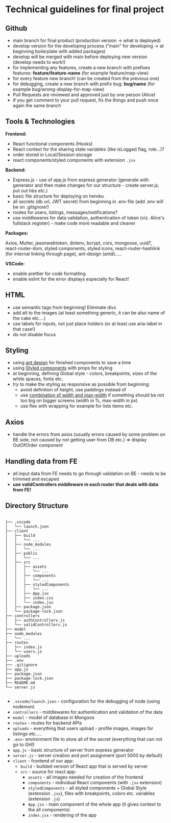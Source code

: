 # Technical guidelines for final project

## Github

- main branch for final product (production version -> what is deployed)
- develop version for the developing process ("main" for developing -> at beginning boilerplate with added packages)
- develop will be merged with main before deploying new version (develop needs to work!)
- for implementing any features, create a new branch with prefixes features: **feature/feature-name** (for example feature/map-view)
- for every feature new branch! (can be created from the previous one)
- for debugging, create a new branch with prefix bug: **bug/name** (for example bug/wrong-display-for-map-view)
- Pull Requests are reviewed and approved just by one person (Alice)
- if you get comment to your pull request, fix the things and push once again the same branch

## Tools & Technologies

**Frontend:**

- React functional components (Hooks)
- React context for the sharing state variables (like isLogged flag, role...)?
- order stored in Local/Session storage
- react components/styled components with extension `.jsx`

**Backend:**

- Express.js - use of app.js from express generator (generate with generator and then make changes for our structure - create server.js, put out hbs etc.)
- basic file structure for deploying on heroku
- all secrets (db url, JWT secret) from beginning in .env file (add .env will be on .gitignore!)
- routes for users, listings, messages/notifications?
- use middlewares for data validation, authentication of token (viz. Alice's fullstack register) - make code more readable and cleaner

**Packages:**

Axios, Multer, jasonwebtoken, dotenv, bcrypt, cors, mongoose, uuid?, react-router-dom, styled components, styled icons, react-router-hashlink (for internal linking through page), ant-design (antd).....

**VSCode:**

- enable prettier for code formatting
- enable eslint for the error displays especially for React!

## HTML

- use semantic tags from beginning! Eliminate divs
- add alt to the images (at least something generic, it can be also name of the cake etc....)
- use labels for inputs, not just place holders (or at least use aria-label in that case!)
- do not disable focus

## Styling

- using [ant design](https://ant.design/components/overview/) for finished components to save a time
- using [Styled components](https://styled-components.com/) with props for styling
- at beginning, defining Global style - colors, breakpoints, sizes of the white spaces, fonts etc.
- try to make the styling as responsive as possible from beginning:
  - avoid definition of height, use paddings instead of
  - use [combination of width and max-width](https://blog.prototypr.io/what-even-is-the-difference-between-width-and-max-width-8f37b282c7f1) if something should be not too big on bigger screens (width in %, max-width in px)
  - use flex with wrapping for example for lists items etc.

## Axios

- handle the errors from axios (usually errors caused by some problem on BE side, not caused by not getting user from DB etc.) => display OutOfOrder component

## Handling data from FE

- all input data from FE needs to go through validation on BE - needs to be trimmed and escaped
- **use validControllers middleware in each router that deals with data from FE!**

## Directory Structure

```

├── .vscode
│   └── launch.json
├── client
│   ├── build
│   │   └── ...
│   ├── node_modules
│   │   └── ...
│   ├── public
│   │   └── ...
│   ├── src
│   │   ├── assets
│   │   │   └── ...
│   │   ├── components
│   │   │   └── ...
│   │   ├── styledComponents
│   │   │   └── ...
│   │   ├── App.jsx
│   │   ├── index.css
│   │   └── index.jsx
│   ├── package.json
│   └── package-lock.json
├── controllers
│   ├── authControllers.js
│   └── validControllers.js
├── model
├── node_modules
│   └── ...
├── routes
│   ├── index.js
│   └── users.js
├── uploads
├── .env
├── .gitignore
├── app.js
├── package.json
├── package-lock.json
├── README.md
└── server.js


```

- `.vscode/launch.json` - configuration for the debugging of node (using nodemon)
- `controllers` - middlewares for authentication and validation of the data
- `model` - model of database in Mongoos
- `routes` - routes for backend APIs
- `uploads` - everything that users upload - profile images, images for listings etc.....
- `.env`- environment file to store all of the secret (everything that can not go to GH!)
- `app.js` - basic structure of server from express generator
- `server.js` - server creation and port assignment (port 5000 by default)
- `client` - frontend of our app:
  - `build` - builded version of React app that is served by server
  - `src` - source for react app:
    - `assets` - all images needed for creation of the frontend
    - `components` - individual React components (with `.jsx` extension)
    - `styledComponents` - all styled components + Global Style (extension `.jsx`), files with breakpoints, colors etc. variables (extension `.js`)
    - `App.jsx` - main component of the whole app (it gives context to the all components)
    - `index.jsx` - rendering of the app
